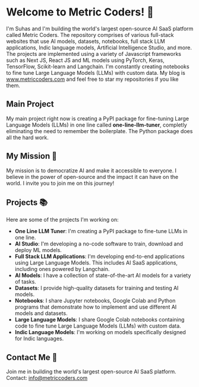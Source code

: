 # Welcome to Metric Coders! 👋

I'm Suhas and I'm building the world's largest open-source AI SaaS platform called Metric Coders. The repository comprises of various full-stack websites that use AI models, datasets, notebooks, full stack LLM applications, Indic language models, Artificial Intelligence Studio, and more. The projects are implemented using a variety of Javascript frameworks such as Next JS, React JS and ML models using PyTorch, Keras, TensorFlow, Scikit-learn and Langchain. I'm constantly creating notebooks to fine tune Large Language Models (LLMs) with custom data. My blog is www.metriccoders.com and feel free to star my repositories if you like them.

## Main Project
My main project right now is creating a PyPI package for fine-tuning Large Language Models (LLMs) in one line called **one-line-llm-tuner**, completly eliminating the need to remember the boilerplate. The Python package does all the hard work.

## My Mission 🚀

My mission is to democratize AI and make it accessible to everyone. I believe in the power of open-source and the impact it can have on the world. I invite you to join me on this journey!

## Projects 📚

Here are some of the projects I'm working on:

- **One Line LLM Tuner**: I'm creating a PyPI package to fine-tune LLMs in one line.
- **AI Studio**: I'm developing a no-code software to train, download and deploy ML models.
- **Full Stack LLM Applications**: I'm developing end-to-end applications using Large Language Models. This includes AI SaaS applications, including ones powered by Langchain.
- **AI Models**: I have a collection of state-of-the-art AI models for a variety of tasks.
- **Datasets**: I provide high-quality datasets for training and testing AI models.
- **Notebooks**: I share Jupyter notebooks, Google Colab and Python programs that demonstrate how to implement and use different AI models and datasets.
- **Large Language Models**: I share Google Colab notebooks containing code to fine tune Large Language Models (LLMs) with custom data.
- **Indic Language Models**: I'm working on models specifically designed for Indic languages.

## Contact Me 📧
Join me in building the world's largest open-source AI SaaS platform.
Contact: info@metriccoders.com

